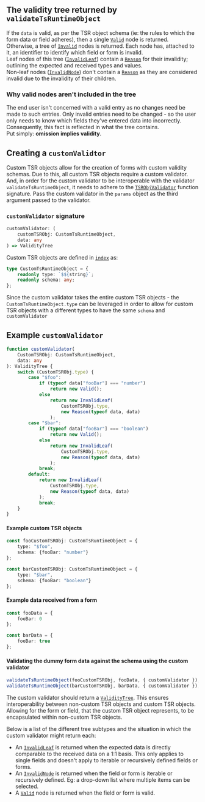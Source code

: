 ## The validity tree returned by `validateTsRuntimeObject`

If the `data` is valid, as per the TSR object schema (ie: the rules to which the form data or field adheres), then a
single [`Valid`](src/lib/helpers/ValidityTree/Valid.ts) node is returned. <br>
Otherwise, a tree of [`Invalid`](src/lib/helpers/ValidityTree/Invalid.ts) nodes is returned. Each node has, attached to
it, an identifier to identify which field or form is invalid. <br>
Leaf nodes of this tree ([`InvalidLeaf`](src/lib/helpers/ValidityTree/InvalidLeaf.ts)) contain
a [`Reason`](src/lib/helpers/ValidityTree/Reason.ts) for their invalidity; outlining the expected and received types and
values. <br>
Non-leaf nodes ([`InvalidNode`](src/lib/helpers/ValidityTree/InvalidNode.ts)) don't contain
a [`Reason`](src/lib/helpers/ValidityTree/Reason.ts) as they are considered invalid due to the invalidity of their
children.

### Why valid nodes aren't included in the tree

The end user isn't concerned with a valid entry as no changes need be made to such entries. Only invalid entries need to
be changed - so the user only needs to know which fields they've entered data into incorrectly. Consequently, this fact
is reflected in what the tree contains. <br>
Put simply: <strong> omission implies validity</strong>.

## Creating a `customValidtor`

Custom TSR objects allow for the creation of forms with custom validity schemas. Due to this, all custom TSR objects
require a custom validator. And, in order for the custom validator to be interoperable with the
validator `validateTsRuntimeObject`,
it needs to adhere to the [`TSRObjValidator`](src/lib/helpers/types.ts) function signature. Pass the custom validator in
the `params` object as the third argument passed to the validator.

### `customValidator` signature

```typescript
customValidator: (
    customTSRObj: CustomTsRuntimeObject,
    data: any
) => ValidityTree
```

Custom TSR objects are defined in [`index`](src/index.ts) as:

```typescript
type CustomTsRuntimeObject = {
    readonly type: `$${string}`;
    readonly schema: any;
};
```

Since the custom validator takes the entire custom TSR objects - the `CustomTsRuntimeObject.type` can be leveraged in
order to allow for custom TSR objects with a different types to have the same `schema` and `customValidator`

## Example `customValidator`

```typescript
function customValidator(
    CustomTSRObj: CustomTsRuntimeObject,
    data: any
): ValidityTree {
    switch (CustomTSRObj.type) {
        case "$foo":
            if (typeof data["fooBar"] === "number")
                return new Valid();
            else
                return new InvalidLeaf(
                    CustomTSRObj.type,
                    new Reason(typeof data, data)
                );
        case "$bar":
            if (typeof data["fooBar"] === "boolean")
                return new Valid();
            else
                return new InvalidLeaf(
                    CustomTSRObj.type,
                    new Reason(typeof data, data)
                );
            break;
        default:
            return new InvalidLeaf(
                CustomTSRObj.type,
                new Reason(typeof data, data)
            );
            break;
    }
}
```

#### Example custom TSR objects

```typescript
const fooCustomTSRObj: CustomTsRuntimeObject = {
    type: "$foo",
    schema: {fooBar: "number"}
};

const barCustomTSRObj: CustomTsRuntimeObject = {
    type: "$bar",
    schema: {fooBar: "boolean"}
};
```

#### Example data received from a form

```typescript
const fooData = {
    fooBar: 0
};

const barData = {
    fooBar: true
};
```

#### Validating the dummy form data against the schema using the custom validator 

```typescript
validateTsRuntimeObject(fooCustomTSRObj, fooData, { customValidator });
validateTsRuntimeObject(barCustomTSRObj, barData, { customValidator });
```

The custom validator should return a [`ValidityTree`](src/lib/helpers/ValidityTree/ValidityTree.ts). This ensures
interoperability between non-custom TSR objects and custom TSR objects. Allowing for the form or field, that the custom
TSR object represents, to be encapsulated within non-custom TSR objects. <br>

Below is a list of the different tree subtypes and the situation in which the custom
validator might return each:
- An [`InvalidLeaf`](src/lib/helpers/ValidityTree/InvalidLeaf.ts) is returned when the expected data is directly
  comparable to the received data on a 1:1 basis. This only applies to single fields and doesn't apply to iterable or
  recursively defined fields or forms.
- An [`InvalidNode`](src/lib/helpers/ValidityTree/InvalidNode.ts) is returned when the field or form is iterable or
  recursively defined. Eg: a drop-down list where multiple items can be selected.
- A [`Valid`](src/lib/helpers/ValidityTree/Valid.ts) node is returned when the field or form is valid.